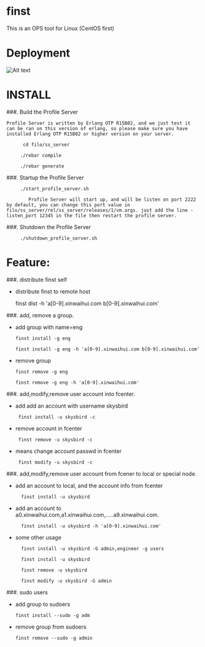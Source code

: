 finst
=====
This is an OPS tool for Linux (CentOS first)

Deployment
=====
![Alt text](https://raw.github.com/skysbird/finst/master/finst.png)


INSTALL
======
###. Build the Profile Server

    Profile Server is written by Erlang OTP R15B02, and we just test it can be ran on this version of erlang, so please make sure you have installed Erlang OTP R15B02 or higher version on your server.

          cd filo/ss_server

         ./rebar compile

         ./rebar generate



###. Startup the Profile Server

         ./start_profile_server.sh 

            Profile Server will start up, and will be listen on port 2222 by default, you can change this port value in filo/ss_server/rel/ss_server/releases/1/vm.args. just add the line -listen_port 12345 in the file then restart the profile server.

   
###. Shutdown the Profile Server

         ./shutdown_profile_server.sh

    
Feature:
====
###. distribute finst self

   - distribute finst to remote host

        finst dist  -h 'a[0-9].xinwaihui.com b[0-9].xinwaihui.com'

###. add,  remove a group.

   - add group with name=eng

         finst install -g eng 
  
         finst install -g eng -h 'a[0-9].xinwaihui.com b[0-9].xinwaihui.com'

   - remove group
  
         finst remove -g eng

         finst remove -g eng -h 'a[0-9].xinwaihui.com'

###. add,modify,remove user account into fcenter.

   - add add an account with username skysbird 

  
          finst install -u skysbird -c

   - remove account in fcenter

          finst remove -u skysbird -c

   - means change account passwd in fcenter  

          finst modify -u skysbird -c


	

###. add,modify,remove user account from fcener to local or special node.

  - add an account to local, and the account info from fcenter

          finst install -u skysbird 

  - add an account to a0.xinwaihui.com,a1.xinwaihui.com,.....a9.xinwaihui.com.

          finst install -u skysbird -h 'a[0-9].xinwaihui.com'

  - some other usage
 
          finst install -u skysbird -G admin,engineer -g users

          finst install -u skysbird 

          finst remove -u skysbird

          finst modify -u skysbird -G admin 

###. sudo users

   - add group to sudoers

         finst install --sudo -g adm

   - remove group from sudoers

         finst remove --sudo -g admin


    



